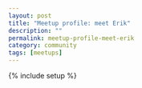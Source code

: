 ```yaml
---
layout: post
title: "Meetup profile: meet Erik"
description: ""
permalink: meetup-profile-meet-erik
category: community
tags: [meetups]
---
```

{% include setup %}
